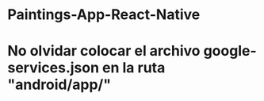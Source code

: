 # Paintings-App-React-Native

# No olvidar colocar el archivo google-services.json en la ruta "android/app/"
